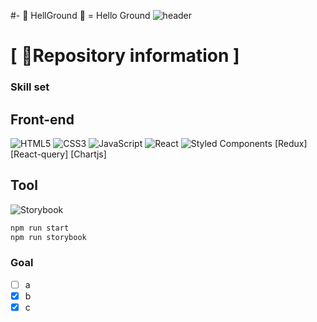 <!-- Title -->
#- 👋 HellGround 👋 = Hello Ground
![header](https://capsule-render.vercel.app/api?type=Waving&color=2D2B55&section=header&fontSize=60&fontColor=3178C6&stroke=F9CF00&animation=fadeIn&text=Hello%20Ground)

# [ 📢Repository information ]
### Skill set

## Front-end
![HTML5](https://img.shields.io/badge/html5-%23E34F26.svg?style=for-the-badge&logo=html5&logoColor=white)
![CSS3](https://img.shields.io/badge/css3-%231572B6.svg?style=for-the-badge&logo=css3&logoColor=white)
![JavaScript](https://img.shields.io/badge/javascript-%23323330.svg?style=for-the-badge&logo=javascript&logoColor=%23F7DF1E)
![React](https://img.shields.io/badge/react-%2320232a.svg?style=for-the-badge&logo=react&logoColor=%2361DAFB)
![Styled Components](https://img.shields.io/badge/styled--components-DB7093?style=for-the-badge&logo=styled-components&logoColor=white)
[Redux]
[React-query]
[Chartjs]   

## Tool
![Storybook](https://img.shields.io/badge/-Storybook-FF4785?style=for-the-badge&logo=storybook&logoColor=white)

```bash
npm run start
npm run storybook
```

### Goal
- [ ] a
- [x] b
- [X] c